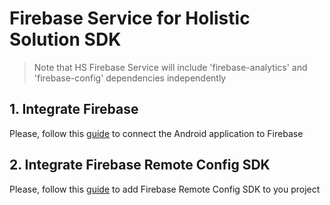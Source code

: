 # Firebase Service for Holistic Solution SDK

> Note that HS Firebase Service will include 'firebase-analytics' and 'firebase-config' dependencies independently

## 1. Integrate Firebase

Please, follow this [guide](https://firebase.google.com/docs/android/setup#console) to connect the Android application to Firebase

## 2. Integrate Firebase Remote Config SDK

Please, follow this [guide](https://firebase.google.com/docs/remote-config/use-config-android) to add Firebase Remote Config SDK to you project